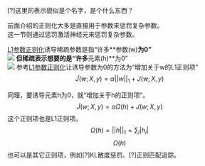 [?]这里的表示貌似是个名字，是个什么东西？  

前面介绍的正则化大多是直接用于参数来惩罚复杂参数。  
这一节则通过惩罚激活神经元来惩罚复杂参数。  

[L1参数正则化](https://windmising.gitbook.io/bible-deeplearning/0introduction-1/0introduction/2l1)诱导稀疏参数是指“许多**参数(w)**为0”  
![](http://windmissing.github.io/images_for_gitbook/Bible-DeepLearning/10.png) 
但稀疏表示想要的是“许多**元素(h)**为0”  
![](http://windmissing.github.io/images_for_gitbook/Bible-DeepLearning/11.png) 
参考[L1参数正则化](https://windmising.gitbook.io/bible-deeplearning/0introduction-1/0introduction/2l1)让诱导参数为0的方法为“增加关于w的L1正则项”  
$$
\tilde J(w;X,y) = \alpha ||w||_1 + J(w;X,y)
$$

同理，要诱导元素h为0，就“增加关于h的正则项”。  
$$
\tilde J(w;X,y) = \alpha \Omega(h) + J(w;X,y)
$$
这个正则项也是L1正则项。  
$$
\Omega(h) = ||h||_1 = \sum_i|h_i|
$$
$$\Omega(h)$$也可以是其它正则项，例如[?]KL散度惩罚、[?]正则匹配追踪。  